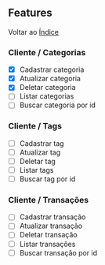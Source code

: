 ## Features

Voltar ao [Índice](../README.md)

### Cliente / Categorias

- [x] Cadastrar categoria
- [x] Atualizar categoria
- [x] Deletar categoria
- [ ] Listar categorias
- [ ] Buscar categoria por id

### Cliente / Tags

- [ ] Cadastrar tag
- [ ] Atualizar tag
- [ ] Deletar tag
- [ ] Listar tags
- [ ] Buscar tag por id

### Cliente / Transações

- [ ] Cadastrar transação
- [ ] Atualizar transação
- [ ] Deletar transação
- [ ] Listar transações
- [ ] Buscar transação por id